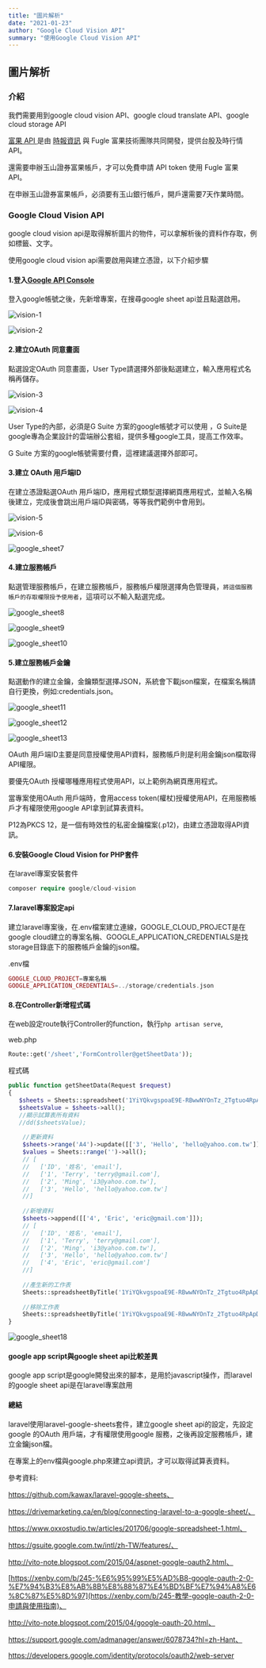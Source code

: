 ```yaml
---
title: "圖片解析"
date: "2021-01-23"
author: "Google Cloud Vision API"
summary: "使用Google Cloud Vision API"
---
```


## 圖片解析

### 介紹

我們需要用到google cloud vision API、google cloud translate API、google cloud storage API



[富果 API ](https://developer.fugle.tw/)是由 [時報資訊](https://info.infotimes.com.tw/) 與 Fugle 富果技術團隊共同開發，提供台股及時行情 API。

還需要申辦玉山證券富果帳戶，才可以免費申請  API token 使用 Fugle 富果 API。

在申辦玉山證券富果帳戶，必須要有玉山銀行帳戶，開戶還需要7天作業時間。



### Google Cloud Vision API

google cloud vision api是取得解析圖片的物件，可以拿解析後的資料作存取，例如標籤、文字。

使用google cloud vision api需要啟用與建立憑證，以下介紹步驟

#### 1.登入[Google API Console](https://console.developers.google.com/?hl=zh-tw)

登入google帳號之後，先新增專案，在搜尋google sheet api並且點選啟用。

![vision-1](C:\xampp\htdocs\markdown_note\assets\images\vision-1.png)

![vision-2](C:\xampp\htdocs\markdown_note\assets\images\vision-2.png)

#### 2.建立OAuth 同意畫面

點選設定OAuth 同意畫面，User Type請選擇外部後點選建立，輸入應用程式名稱再儲存。

![vision-3](C:\xampp\htdocs\markdown_note\assets\images\vision-3.png)

![vision-4](C:\xampp\htdocs\markdown_note\assets\images\vision-4.png)

User Type的內部，必須是G Suite 方案的google帳號才可以使用 ，G Suite是google專為企業設計的雲端辦公套組，提供多種google工具，提高工作效率。

G Suite 方案的google帳號需要付費，這裡建議選擇外部即可。



#### 3.建立 OAuth 用戶端ID

在建立憑證點選OAuth 用戶端ID，應用程式類型選擇網頁應用程式，並輸入名稱後建立，完成後會跳出用戶端ID與密碼，等等我們範例中會用到。

![vision-5](C:\xampp\htdocs\markdown_note\assets\images\vision-5.png)



![vision-6](C:\xampp\htdocs\markdown_note\assets\images\vision-6.png)

![google_sheet7](<C:\xampp\htdocs\markdown_note\assets\images\vision-7.png>)



#### 4.建立服務帳戶

點選管理服務帳戶，在建立服務帳戶，服務帳戶權限選擇角色管理員，`將這個服務帳戶的存取權限授予使用者`，這項可以不輸入點選完成。

![google_sheet8](<https://raw.githubusercontent.com/coolgood88142/markdown_note/master/assets/images/google_sheet8.png>)

![google_sheet9](<https://raw.githubusercontent.com/coolgood88142/markdown_note/master/assets/images/google_sheet9.png>)



![google_sheet10](<https://raw.githubusercontent.com/coolgood88142/markdown_note/master/assets/images/google_sheet10.png>)



#### 5.建立服務帳戶金鑰

點選動作的建立金鑰，金鑰類型選擇JSON，系統會下載json檔案，在檔案名稱請自行更換，例如:credentials.json。

![google_sheet11](<https://raw.githubusercontent.com/coolgood88142/markdown_note/master/assets/images/google_sheet11.png>)

![google_sheet12](<https://raw.githubusercontent.com/coolgood88142/markdown_note/master/assets/images/google_sheet12.png>)

![google_sheet13](<https://raw.githubusercontent.com/coolgood88142/markdown_note/master/assets/images/google_sheet13.png>)

OAuth 用戶端ID主要是同意授權使用API資料，服務帳戶則是利用金鑰json檔取得API權限。

要優先OAuth 授權哪種應用程式使用API，以上範例為網頁應用程式。

當專案使用OAuth 用戶端時，會用access token(權杖)授權使用API，在用服務帳戶才有權限使用google API拿到試算表資料。

P12為PKCS 12，是一個有時效性的私密金鑰檔案(.p12)，由建立憑證取得API資訊。



#### 6.安裝Google Cloud Vision for PHP套件

在laravel專案安裝套件

```php
composer require google/cloud-vision
```



#### 7.laravel專案設定api

建立laravel專案後，在.env檔案建立連線，GOOGLE_CLOUD_PROJECT是在google cloud建立的專案名稱、GOOGLE_APPLICATION_CREDENTIALS是找storage目錄底下的服務帳戶金鑰的json檔。

.env檔

```php
GOOGLE_CLOUD_PROJECT=專案名稱
GOOGLE_APPLICATION_CREDENTIALS=../storage/credentials.json
```

#### 8.在Controller新增程式碼

在web設定route執行Controller的function，執行`php artisan serve`,

web.php

```php
Route::get('/sheet','FormController@getSheetData'));
```

程式碼

```php
public function getSheetData(Request $request)
{
   $sheets = Sheets::spreadsheet('1YiYQkvgspoaE9E-RBwwNYOnTz_2Tgtuo4RpApDbvrVQ')->sheet('user');
   $sheetsValue = $sheets->all();
   //顯示試算表所有資料
   //dd($sheetsValue);
    
    //更新資料
    $sheets->range('A4')->update([['3', 'Hello', 'hello@yahoo.com.tw']]);
	$values = Sheets::range('')->all();
    // [
    //   ['ID', '姓名', 'email'],
    //   ['1', 'Terry', 'terry@gmail.com'],
    //   ['2', 'Ming', 'i3@yahoo.com.tw'],
    //   ['3', 'Hello', 'hello@yahoo.com.tw']
    //]
    
    //新增資料
    $sheets->append([['4', 'Eric', 'eric@gmail.com']]);
    // [
    //   ['ID', '姓名', 'email'],
    //   ['1', 'Terry', 'terry@gmail.com'],
    //   ['2', 'Ming', 'i3@yahoo.com.tw'],
    //   ['3', 'Hello', 'hello@yahoo.com.tw']
    //   ['4', 'Eric', 'eric@gmail.com']
    //]
    
    //產生新的工作表
    Sheets::spreadsheetByTitle('1YiYQkvgspoaE9E-RBwwNYOnTz_2Tgtuo4RpApDbvrVQ'))->addSheet('SheetTitle');
    
    //移除工作表
    Sheets::spreadsheetByTitle('1YiYQkvgspoaE9E-RBwwNYOnTz_2Tgtuo4RpApDbvrVQ'))->deleteSheet('SheetTitle');
}
```

![google_sheet18](<https://raw.githubusercontent.com/coolgood88142/markdown_note/master/assets/images/google_sheet18.png>)





#### google app script與google sheet api比較差異

google app script是google開發出來的腳本，是用於javascript操作，而laravel的google sheet api是在laravel專案啟用



#### 總結

laravel使用laravel-google-sheets套件，建立google sheet api的設定，先設定google 的OAuth 用戶端，才有權限使用google 服務，之後再設定服務帳戶，建立金鑰json檔。

在專案上的env檔與google.php來建立api資訊，才可以取得試算表資料。



參考資料:

https://github.com/kawax/laravel-google-sheets、

https://drivemarketing.ca/en/blog/connecting-laravel-to-a-google-sheet/、

https://www.oxxostudio.tw/articles/201706/google-spreadsheet-1.html、

https://gsuite.google.com.tw/intl/zh-TW/features/、

http://vito-note.blogspot.com/2015/04/aspnet-google-oauth2.html、

[https://xenby.com/b/245-%E6%95%99%E5%AD%B8-google-oauth-2-0-%E7%94%B3%E8%AB%8B%E8%88%87%E4%BD%BF%E7%94%A8%E6%8C%87%E5%8D%97](https://xenby.com/b/245-教學-google-oauth-2-0-申請與使用指南)、

http://vito-note.blogspot.com/2015/04/google-oauth-20.html、

https://support.google.com/admanager/answer/6078734?hl=zh-Hant、

https://developers.google.com/identity/protocols/oauth2/web-server


